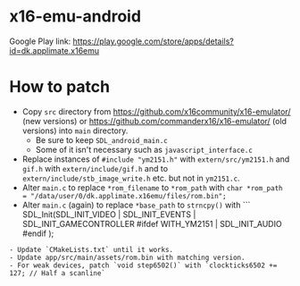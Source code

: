 # x16-emu-android
Google Play link:
https://play.google.com/store/apps/details?id=dk.applimate.x16emu

# How to patch

- Copy `src` directory from https://github.com/x16community/x16-emulator/ (new versions) or https://github.com/commanderx16/x16-emulator/ (old versions) into `main` directory.
  - Be sure to keep `SDL_android_main.c`
  - Some of it isn't necessary such as `javascript_interface.c`
- Replace instances of `#include "ym2151.h"` with `extern/src/ym2151.h` and `gif.h` with `extern/include/gif.h` and to `extern/include/stb_image_write.h` etc. but not in `ym2151.c`.
- Alter `main.c` to replace `*rom_filename` to `*rom_path` with `char *rom_path = "/data/user/0/dk.applimate.x16emu/files/rom.bin";`
- Alter `main.c` (again) to replace `*base_path` to `strncpy()` with ```
SDL_Init(SDL_INIT_VIDEO | SDL_INIT_EVENTS | SDL_INIT_GAMECONTROLLER
  #ifdef WITH_YM2151
  | SDL_INIT_AUDIO
  #endif
  );
```
- Update `CMakeLists.txt` until it works.
- Update app/src/main/assets/rom.bin with matching version.
- For weak devices, patch `void step6502()` with `clockticks6502 += 127; // Half a scanline`